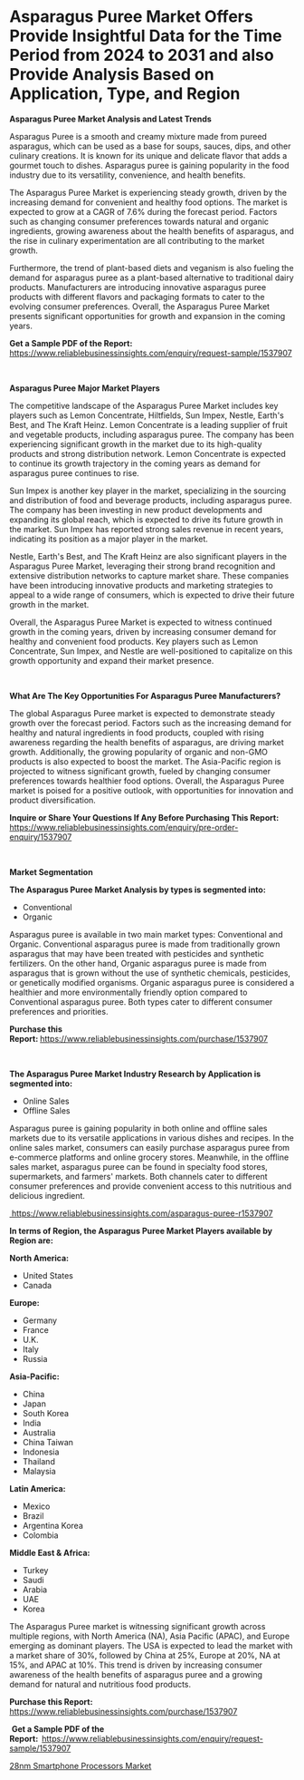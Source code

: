 <p><h1>Asparagus Puree Market Offers Provide Insightful Data for the Time Period from 2024 to 2031 and also Provide Analysis Based on Application, Type, and Region</h1></p><p><strong>Asparagus Puree Market Analysis and Latest Trends</strong></p>
<p><p>Asparagus Puree is a smooth and creamy mixture made from pureed asparagus, which can be used as a base for soups, sauces, dips, and other culinary creations. It is known for its unique and delicate flavor that adds a gourmet touch to dishes. Asparagus puree is gaining popularity in the food industry due to its versatility, convenience, and health benefits.</p><p>The Asparagus Puree Market is experiencing steady growth, driven by the increasing demand for convenient and healthy food options. The market is expected to grow at a CAGR of 7.6% during the forecast period. Factors such as changing consumer preferences towards natural and organic ingredients, growing awareness about the health benefits of asparagus, and the rise in culinary experimentation are all contributing to the market growth.</p><p>Furthermore, the trend of plant-based diets and veganism is also fueling the demand for asparagus puree as a plant-based alternative to traditional dairy products. Manufacturers are introducing innovative asparagus puree products with different flavors and packaging formats to cater to the evolving consumer preferences. Overall, the Asparagus Puree Market presents significant opportunities for growth and expansion in the coming years.</p></p>
<p><strong>Get a Sample PDF of the Report:&nbsp;</strong> <a href="https://www.reliablebusinessinsights.com/enquiry/request-sample/1537907">https://www.reliablebusinessinsights.com/enquiry/request-sample/1537907</a></p>
<p>&nbsp;</p>
<p><strong>Asparagus Puree Major Market Players</strong></p>
<p><p>The competitive landscape of the Asparagus Puree Market includes key players such as Lemon Concentrate, Hiltfields, Sun Impex, Nestle, Earth's Best, and The Kraft Heinz. Lemon Concentrate is a leading supplier of fruit and vegetable products, including asparagus puree. The company has been experiencing significant growth in the market due to its high-quality products and strong distribution network. Lemon Concentrate is expected to continue its growth trajectory in the coming years as demand for asparagus puree continues to rise.</p><p>Sun Impex is another key player in the market, specializing in the sourcing and distribution of food and beverage products, including asparagus puree. The company has been investing in new product developments and expanding its global reach, which is expected to drive its future growth in the market. Sun Impex has reported strong sales revenue in recent years, indicating its position as a major player in the market.</p><p>Nestle, Earth's Best, and The Kraft Heinz are also significant players in the Asparagus Puree Market, leveraging their strong brand recognition and extensive distribution networks to capture market share. These companies have been introducing innovative products and marketing strategies to appeal to a wide range of consumers, which is expected to drive their future growth in the market.</p><p>Overall, the Asparagus Puree Market is expected to witness continued growth in the coming years, driven by increasing consumer demand for healthy and convenient food products. Key players such as Lemon Concentrate, Sun Impex, and Nestle are well-positioned to capitalize on this growth opportunity and expand their market presence.</p></p>
<p>&nbsp;</p>
<p><strong>What Are The Key Opportunities For Asparagus Puree Manufacturers?</strong></p>
<p><p>The global Asparagus Puree market is expected to demonstrate steady growth over the forecast period. Factors such as the increasing demand for healthy and natural ingredients in food products, coupled with rising awareness regarding the health benefits of asparagus, are driving market growth. Additionally, the growing popularity of organic and non-GMO products is also expected to boost the market. The Asia-Pacific region is projected to witness significant growth, fueled by changing consumer preferences towards healthier food options. Overall, the Asparagus Puree market is poised for a positive outlook, with opportunities for innovation and product diversification.</p></p>
<p><strong>Inquire or Share Your Questions If Any Before Purchasing This Report:</strong> <a href="https://www.reliablebusinessinsights.com/enquiry/pre-order-enquiry/1537907">https://www.reliablebusinessinsights.com/enquiry/pre-order-enquiry/1537907</a></p>
<p>&nbsp;</p>
<p><strong>Market Segmentation</strong></p>
<p><strong>The Asparagus Puree Market Analysis by types is segmented into:</strong></p>
<p><ul><li>Conventional</li><li>Organic</li></ul></p>
<p><p>Asparagus puree is available in two main market types: Conventional and Organic. Conventional asparagus puree is made from traditionally grown asparagus that may have been treated with pesticides and synthetic fertilizers. On the other hand, Organic asparagus puree is made from asparagus that is grown without the use of synthetic chemicals, pesticides, or genetically modified organisms. Organic asparagus puree is considered a healthier and more environmentally friendly option compared to Conventional asparagus puree. Both types cater to different consumer preferences and priorities.</p></p>
<p><strong>Purchase this Report:&nbsp;</strong><a href="https://www.reliablebusinessinsights.com/purchase/1537907">https://www.reliablebusinessinsights.com/purchase/1537907</a></p>
<p>&nbsp;</p>
<p><strong>The Asparagus Puree Market Industry Research by Application is segmented into:</strong></p>
<p><ul><li>Online Sales</li><li>Offline Sales</li></ul></p>
<p><p>Asparagus puree is gaining popularity in both online and offline sales markets due to its versatile applications in various dishes and recipes. In the online sales market, consumers can easily purchase asparagus puree from e-commerce platforms and online grocery stores. Meanwhile, in the offline sales market, asparagus puree can be found in specialty food stores, supermarkets, and farmers' markets. Both channels cater to different consumer preferences and provide convenient access to this nutritious and delicious ingredient.</p></p>
<p><a href="https://www.reliablebusinessinsights.com/asparagus-puree-r1537907">&nbsp;https://www.reliablebusinessinsights.com/asparagus-puree-r1537907</a></p>
<p><strong>In terms of Region, the Asparagus Puree Market Players available by Region are:</strong></p>
<p>
    <p> <strong> North America: </strong>
        <ul>
            <li>United States</li>
            <li>Canada</li>
        </ul>
        </p> 
    <p> <strong> Europe: </strong>
        <ul>
            <li>Germany</li>
            <li>France</li>
            <li>U.K.</li>
            <li>Italy</li>
            <li>Russia</li>
        </ul>
        </p> 
    <p> <strong> Asia-Pacific: </strong>
        <ul>
            <li>China</li>
            <li>Japan</li>
            <li>South Korea</li>
            <li>India</li>
            <li>Australia</li>
            <li>China Taiwan</li>
            <li>Indonesia</li>
            <li>Thailand</li>
            <li>Malaysia</li>
        </ul>
        </p> 
    <p> <strong> Latin America: </strong>
        <ul>
            <li>Mexico</li>
            <li>Brazil</li>
            <li>Argentina Korea</li>
            <li>Colombia</li>
        </ul>
        </p> 
    <p> <strong> Middle East & Africa: </strong>
        <ul>
            <li>Turkey</li>
            <li>Saudi</li>
            <li>Arabia</li>
            <li>UAE</li>
            <li>Korea</li>
        </ul>
    </p>
    </p>
<p><p>The Asparagus Puree market is witnessing significant growth across multiple regions, with North America (NA), Asia Pacific (APAC), and Europe emerging as dominant players. The USA is expected to lead the market with a market share of 30%, followed by China at 25%, Europe at 20%, NA at 15%, and APAC at 10%. This trend is driven by increasing consumer awareness of the health benefits of asparagus puree and a growing demand for natural and nutritious food products.</p></p>
<p><strong>Purchase this Report: </strong><a href="https://www.reliablebusinessinsights.com/purchase/1537907">https://www.reliablebusinessinsights.com/purchase/1537907</a></p>
<p>&nbsp;<strong>Get a Sample PDF of the Report:&nbsp;&nbsp;</strong><a href="https://www.reliablebusinessinsights.com/enquiry/request-sample/1537907">https://www.reliablebusinessinsights.com/enquiry/request-sample/1537907</a></p>
<p><strong></strong></p>
<p><p><a href="https://github.com/LeilaniWyman2021/Market-Research-Report-List-1/blob/main/28nm-smartphone-processors-market.md">28nm Smartphone Processors Market</a></p></p>